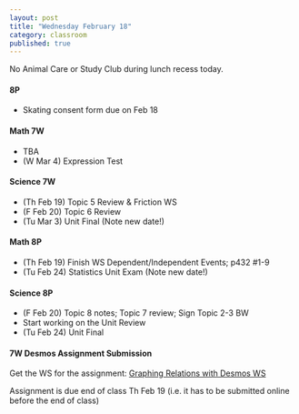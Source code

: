 ```yaml
---
layout: post
title: "Wednesday February 18"
category: classroom
published: true
---
```

<div class="alert alert-danger" role="alert">
<p>No Animal Care or Study Club during lunch recess today.</p>
</div>

#### 8P
* Skating consent form due on Feb 18

#### Math 7W
* TBA
* (W Mar 4) Expression Test

#### Science 7W
* (Th Feb 19) Topic 5 Review & Friction WS
* (F Feb 20) Topic 6 Review
* (Tu Mar 3) Unit Final (Note new date!)

#### Math 8P
* (Th Feb 19) Finish WS Dependent/Independent Events; p432 #1-9
* (Tu Feb 24) Statistics Unit Exam (Note new date!)

#### Science 8P
* (F Feb 20) Topic 8 notes; Topic 7 review; Sign Topic 2-3 BW
* Start working on the Unit Review
* (Tu Feb 24) Unit Final

#### 7W Desmos Assignment Submission
<p>Get the WS for the assignment: <a href="https://www.dropbox.com/s/5k4s920aipmr0wb/WS%20on%20Graphing%20Relations%20Desmos%20-%20Dr.%20Pineda%27s%20version.pdf?dl=0">Graphing Relations with Desmos WS</a></p>
<p>Assignment is due end of class Th Feb 19 (i.e. it has to be submitted online before the end of class)</p>
<script type="text/javascript" src="http://form.jotform.ca/jsform/50483102277248"></script>

